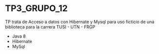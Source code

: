 # TP3_GRUPO_12
TP trata de Acceso a datos con Hibernate y Mysql para uso ficticio de una biblioteca para la carrera TUSI - UTN - FRGP
- Java 8
- Hibernate
- MySql
